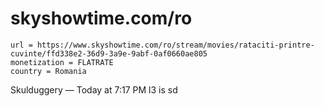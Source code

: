 # skyshowtime.com/ro

~~~
url = https://www.skyshowtime.com/ro/stream/movies/rataciti-printre-cuvinte/ffd338e2-36d9-3a9e-9abf-0af0660ae805
monetization = FLATRATE
country = Romania
~~~

Skulduggery
 — 
Today at 7:17 PM
l3 is sd
